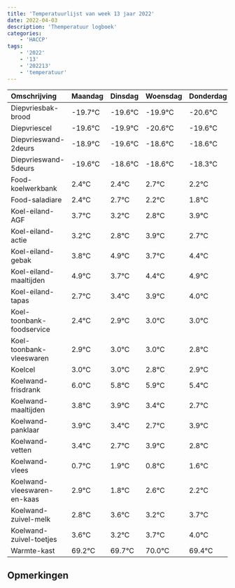 ```yaml
---
title: 'Temperatuurlijst van week 13 jaar 2022'
date: 2022-04-03
description: 'Themperatuur logboek'
categories:
    - 'HACCP'
tags:
    - '2022'
    - '13'
    - '202213'
    - 'temperatuur'
---
```

|Omschrijving|Maandag|Dinsdag|Woensdag|Donderdag|Vrijdag|Zaterdag|Zondag|
|:---|:---|:---|:---|:---|:---|:---|:---|
|Diepvriesbak-brood|-19.7°C|-19.6°C|-19.9°C|-20.6°C|-19.6°C|-19.6°C|-19.3°C|
|Diepvriescel|-19.6°C|-19.9°C|-20.6°C|-19.6°C|-19.6°C|-19.3°C|-19.8°C|
|Diepvrieswand-2deurs|-18.9°C|-19.6°C|-18.6°C|-18.6°C|-18.3°C|-18.8°C|-19.2°C|
|Diepvrieswand-5deurs|-19.6°C|-18.6°C|-18.6°C|-18.3°C|-18.8°C|-19.2°C|-18.1°C|
|Food-koelwerkbank|2.4°C|2.4°C|2.7°C|2.2°C|1.8°C|2.9°C|1.7°C|
|Food-saladiare|2.4°C|2.7°C|2.2°C|1.8°C|2.9°C|1.7°C|2.4°C|
|Koel-eiland-AGF|3.7°C|3.2°C|2.8°C|3.9°C|2.7°C|3.4°C|3.9°C|
|Koel-eiland-actie|3.2°C|2.8°C|3.9°C|2.7°C|3.4°C|3.9°C|4.0°C|
|Koel-eiland-gebak|3.8°C|4.9°C|3.7°C|4.4°C|4.9°C|5.0°C|5.0°C|
|Koel-eiland-maaltijden|4.9°C|3.7°C|4.4°C|4.9°C|5.0°C|5.0°C|4.8°C|
|Koel-eiland-tapas|2.7°C|3.4°C|3.9°C|4.0°C|4.0°C|3.8°C|3.9°C|
|Koel-toonbank-foodservice|2.4°C|2.9°C|3.0°C|3.0°C|2.8°C|2.9°C|2.4°C|
|Koel-toonbank-vleeswaren|2.9°C|3.0°C|3.0°C|2.8°C|2.9°C|2.4°C|1.7°C|
|Koelcel|3.0°C|3.0°C|2.8°C|2.9°C|2.4°C|1.7°C|2.9°C|
|Koelwand-frisdrank|6.0°C|5.8°C|5.9°C|5.4°C|4.7°C|5.9°C|4.8°C|
|Koelwand-maaltijden|3.8°C|3.9°C|3.4°C|2.7°C|3.9°C|2.8°C|3.6°C|
|Koelwand-panklaar|3.9°C|3.4°C|2.7°C|3.9°C|2.8°C|3.6°C|3.2°C|
|Koelwand-vetten|3.4°C|2.7°C|3.9°C|2.8°C|3.6°C|3.2°C|3.7°C|
|Koelwand-vlees|0.7°C|1.9°C|0.8°C|1.6°C|1.2°C|1.7°C|2.0°C|
|Koelwand-vleeswaren-en-kaas|2.9°C|1.8°C|2.6°C|2.2°C|2.7°C|3.0°C|2.4°C|
|Koelwand-zuivel-melk|2.8°C|3.6°C|3.2°C|3.7°C|4.0°C|3.4°C|3.4°C|
|Koelwand-zuivel-toetjes|3.6°C|3.2°C|3.7°C|4.0°C|3.4°C|3.4°C|3.2°C|
|Warmte-kast|69.2°C|69.7°C|70.0°C|69.4°C|69.4°C|69.2°C|68.4°C|

## Opmerkingen


